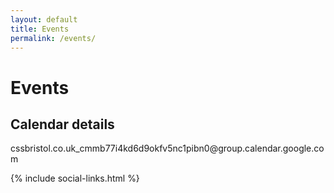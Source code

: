 ```yaml
---
layout: default
title: Events
permalink: /events/
---
```


<div class="page-section">
  <h1>Events</h1>
  <div id="calendar" class="calendar"></div>
  <h2>Calendar details</h2>
   cssbristol.co.uk_cmmb77i4kd6d9okfv5nc1pibn0@group.calendar.google.com
</div>

<script type="text/javascript">
$(document).ready(function() {
    $('#calendar').fullCalendar({
      header: {
        left: 'prev,next today',
        center: 'title',
        right: 'agendaWeek,month'
      },
      defaultView: 'agendaWeek',
      googleCalendarApiKey: 'AIzaSyBoDRhd5JAtBWVaN0zzEmrKo8_0W5RKF_0',
      events: {
          googleCalendarId: 'cssbristol.co.uk_cmmb77i4kd6d9okfv5nc1pibn0@group.calendar.google.com'
      }
    })

});
</script>

{% include social-links.html %}
